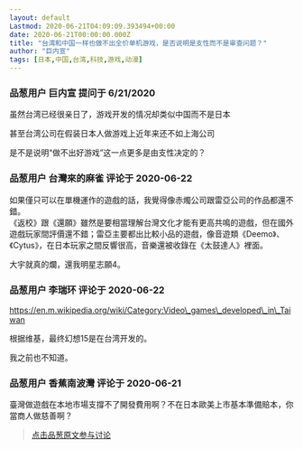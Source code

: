 ```yaml
---
layout: default
Lastmod: 2020-06-21T04:09:09.393494+00:00
date: 2020-06-21T00:00:00.000Z
title: "台湾和中国一样也做不出全价单机游戏，是否说明是支性而不是审查问题？"
author: "巨内宣"
tags: [日本,中国,台湾,科技,游戏,动漫]
---
```



### 品葱用户 **巨内宣** 提问于 6/21/2020
    
虽然台湾已经很亲日了，游戏开发的情况却类似中国而不是日本  
  
甚至台湾公司在假装日本人做游戏上近年来还不如上海公司  
  
是不是说明“做不出好游戏”这一点更多是由支性决定的？
    
                

### 品葱用户 **台灣來的麻雀** 评论于 2020-06-22
        
如果僅只可以在單機運作的遊戲的話，我覺得像赤燭公司跟雷亞公司的作品都還不錯。  
《返校》跟《還願》雖然是要相當理解台灣文化才能有更高共鳴的遊戲，但在國外遊戲玩家間評價還不錯；雷亞主要都出比較小品的遊戲，像音遊類《Deemo》、《Cytus》，在日本玩家之間反響很高，音樂還被收錄在《太鼓達人》裡面。  
  
大宇就真的爛，還我明星志願4。
        
                

### 品葱用户 **李瑞环** 评论于 2020-06-22
        
https://en.m.wikipedia.org/wiki/Category:Video\_games\_developed\_in\_Taiwan  
  
根据维基，最终幻想15是在台湾开发的。  
  
我之前也不知道。
        
                

### 品葱用户 **香蕉南波灣** 评论于 2020-06-21
        
臺灣做遊戲在本地市場支撐不了開發費用啊？不在日本歐美上市基本準備賠本，你當商人做慈善啊？
        
                





> [点击品葱原文参与讨论](https://pincong.rocks/question/27533)

